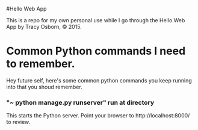 #Hello Web App

This is a repo for my own personal use while I go through the Hello Web App by Tracy Osborn, © 2015. 

# Common Python commands I need to remember.
Hey future self, here's some common python commands you keep running into that you shoud remember.

### "~ python manage.py runserver" run at directory  
This starts the Python server. Point your browser to http://localhost:8000/ to review.